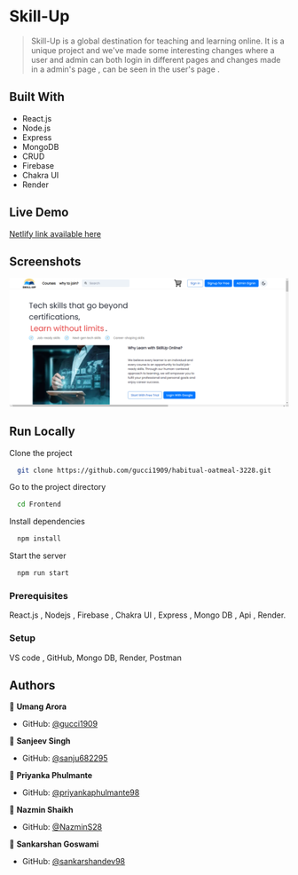 # Skill-Up

> Skill-Up is a global destination for teaching and learning online. It is a unique project and we've made some interesting changes where a user and admin can both login in different pages and changes made in a admin's page , can be seen in the user's page .  

## Built With

- React.js
- Node.js
- Express 
- MongoDB
- CRUD
- Firebase
- Chakra UI
- Render

## Live Demo 

[Netlify link available here]()

## Screenshots

![App Screenshot](./image/Screenshot.png)

## Run Locally

Clone the project

```bash
  git clone https://github.com/gucci1909/habitual-oatmeal-3228.git
```

Go to the project directory

```bash
  cd Frontend
```

Install dependencies

```bash
  npm install
```

Start the server

```bash
  npm run start
```



### Prerequisites
React.js , Nodejs , Firebase , Chakra UI , Express , Mongo DB , Api , Render.

### Setup
VS code , GitHub, Mongo DB, Render, Postman





## Authors

👤 **Umang Arora**

- GitHub: [@gucci1909](https://github.com/gucci1909)

👤 **Sanjeev Singh**

- GitHub: [@sanju682295](https://github.com/sanju682295)

👤 **Priyanka Phulmante**

- GitHub: [@priyankaphulmante98](https://github.com/priyankaphulmante98)

👤 **Nazmin Shaikh**

- GitHub: [@NazminS28](https://github.com/NazminS28)

👤 **Sankarshan Goswami**

- GitHub: [@sankarshandev98](https://github.com/sankarshandev98)

